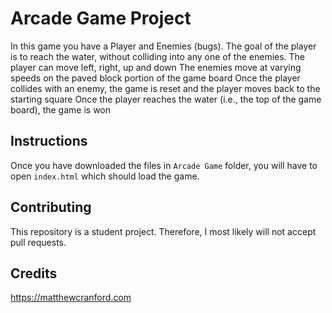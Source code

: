 # Arcade Game Project

In this game you have a Player and Enemies (bugs). The goal of the player is to reach the water, without colliding into any one of the enemies.
  The player can move left, right, up and down
  The enemies move at varying speeds on the paved block portion of the game board
  Once the player collides with an enemy, the game is reset and the player moves back to the starting square
  Once the player reaches the water (i.e., the top of the game board), the game is won

## Instructions

Once you have downloaded the files in `Arcade Game` folder, you will have to open `index.html` which should load the game.

## Contributing

This repository is a student project. Therefore, I most likely will not accept pull requests.

## Credits

https://matthewcranford.com

